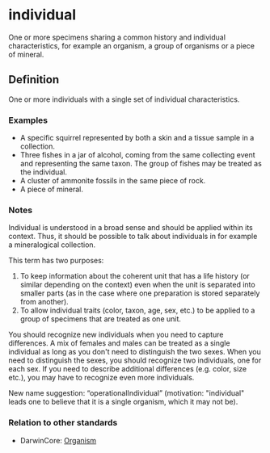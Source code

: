 # individual

One or more specimens sharing a common history and individual characteristics, for example an organism, a group of organisms or a piece of mineral.


## Definition

One or more individuals with a single set of individual characteristics.


### Examples

* A specific squirrel represented by both a skin and a tissue sample in a collection.
* Three fishes in a jar of alcohol, coming from the same collecting event and representing the same taxon. The group of fishes may be treated as the individual.
* A cluster of ammonite fossils in the same piece of rock.
* A piece of mineral.


### Notes

Individual is understood in a broad sense and should be applied within its context. Thus, it should be possible to talk about individuals in for example a mineralogical collection.

This term has two purposes:

1. To keep information about the coherent unit that has a life history (or similar depending on the context) even when the unit is separated into smaller parts (as in the case where one preparation is stored separately from another).
2. To allow individual traits (color, taxon, age, sex, etc.) to be applied to a group of specimens that are treated as one unit.

You should recognize new individuals when you need to capture differences. A mix of females and males can be treated as a single individual as long as you don't need to distinguish the two sexes. When you need to distinguish the sexes, you should recognize two individuals, one for each sex. If you need to describe additional differences (e.g. color, size etc.), you may have to recognize even more individuals.

New name suggestion: “operationalIndividual” (motivation: "individual" leads one to believe that it is a single organism, which it may not be).


### Relation to other standards

* DarwinCore: [Organism](http://rs.tdwg.org/dwc/terms/Organism)
